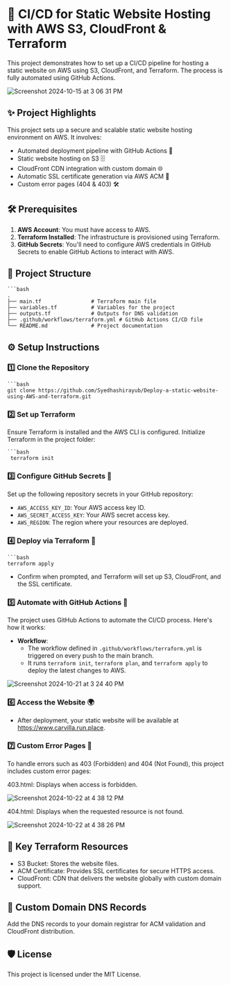 # 🚀 CI/CD for Static Website Hosting with AWS S3, CloudFront & Terraform

This project demonstrates how to set up a CI/CD pipeline for hosting a static website on AWS using S3, CloudFront, and Terraform. The process is fully automated using GitHub Actions.

![Screenshot 2024-10-15 at 3 06 31 PM](https://github.com/user-attachments/assets/845dc5cf-8b45-4519-9f33-e16024e3d100)

## ✨ Project Highlights

This project sets up a secure and scalable static website hosting environment on AWS. It involves:

- Automated deployment pipeline with GitHub Actions 🤖
- Static website hosting on S3 🗄️
- CloudFront CDN integration with custom domain 🌐
- Automatic SSL certificate generation via AWS ACM 🔐
- Custom error pages (404 & 403) 🛠️

## 🛠️ Prerequisites

1. **AWS Account**: You must have access to AWS.
2. **Terraform Installed**: The infrastructure is provisioned using Terraform.
3. **GitHub Secrets**: You'll need to configure AWS credentials in GitHub Secrets to enable GitHub Actions to interact with AWS.

## 🌳 Project Structure
    ```bash        
    .
    ├── main.tf                # Terraform main file
    ├── variables.tf           # Variables for the project
    ├── outputs.tf             # Outputs for DNS validation
    ├── .github/workflows/terraform.yml # GitHub Actions CI/CD file
    └── README.md              # Project documentation

## ⚙️ Setup Instructions

### 1️⃣ Clone the Repository

    ```bash
    git clone https://github.com/Syedhashirayub/Deploy-a-static-website-using-AWS-and-terraform.git
    
### 2️⃣ Set up Terraform
Ensure Terraform is installed and the AWS CLI is configured.
Initialize Terraform in the project folder:

    ```bash
     terraform init

### 3️⃣ Configure GitHub Secrets 🔐
Set up the following repository secrets in your GitHub repository:
- `AWS_ACCESS_KEY_ID`: Your AWS access key ID.
- `AWS_SECRET_ACCESS_KEY`: Your AWS secret access key.
- `AWS_REGION`: The region where your resources are deployed.

### 4️⃣ Deploy via Terraform 🚀
    ```bash
    terraform apply
- Confirm when prompted, and Terraform will set up S3, CloudFront, and the SSL certificate.

### 5️⃣ Automate with GitHub Actions 🤖

The project uses GitHub Actions to automate the CI/CD process. Here's how it works:

- **Workflow**: 
   - The workflow defined in `.github/workflows/terraform.yml` is triggered on every push to the main branch.
   - It runs `terraform init`, `terraform plan`, and `terraform apply` to deploy the latest changes to AWS.

![Screenshot 2024-10-21 at 3 24 40 PM](https://github.com/user-attachments/assets/df01d38d-a8e5-4e44-95f0-d51a442fdb7d)

### 6️⃣ Access the Website 🌍
- After deployment, your static website will be available at https://www.carvilla.run.place.
  
### 7️⃣ Custom Error Pages 📄
To handle errors such as 403 (Forbidden) and 404 (Not Found), this project includes custom error pages:

403.html: Displays when access is forbidden.

![Screenshot 2024-10-22 at 4 38 12 PM](https://github.com/user-attachments/assets/522ef86c-edca-4b46-9b57-af561af6f70f)

404.html: Displays when the requested resource is not found.

![Screenshot 2024-10-22 at 4 38 26 PM](https://github.com/user-attachments/assets/197e7496-62a7-4ca7-81e1-a0a4e17e5d64)

## 📂 Key Terraform Resources

- S3 Bucket: Stores the website files.
- ACM Certificate: Provides SSL certificates for secure HTTPS access.
- CloudFront: CDN that delivers the website globally with custom domain support.

## 📜 Custom Domain DNS Records
Add the DNS records to your domain registrar for ACM validation and CloudFront distribution.

## 🛡️ License
This project is licensed under the MIT License.





